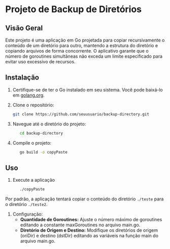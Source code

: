 # Projeto de Backup de Diretórios

## Visão Geral

Este projeto é uma aplicação em Go projetada para copiar recursivamente o conteúdo de um diretório para outro, mantendo a estrutura do diretório e copiando arquivos de forma concorrente. O aplicativo garante que o número de goroutines simultâneas não exceda um limite especificado para evitar uso excessivo de recursos.

## Instalação

1. Certifique-se de ter o Go instalado em seu sistema. Você pode baixá-lo em [golang.org](https://golang.org/dl/).


1. Clone o repositório:

   ```bash
   git clone https://github.com/seuusuario/backup-directory.git
   ```
   
2. Navegue até o diretório do projeto:
   ```bash
      cd backup-directory
   ```
   
3. Compile o projeto:
   ```bash
      go build -o copyPaste
   ```
   
## Uso

1. Execute a aplicação
   ```bash
      ./copyPaste
   ```
Por padrão, a aplicação tentará copiar o conteúdo do diretório `./teste` para o diretório `./teste2`.

1. Configuração:
   * **Quantidade de Goroutines:** Ajuste o número máximo de goroutines editando a constante maxGoroutines no arquivo main.go.
   * **Diretório de Origem e Destino:** Modifique os diretórios de origem (oriDir) e destino (dstDir) editando as variáveis na função main do arquivo main.go.
   